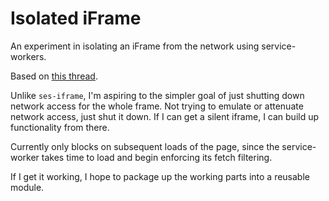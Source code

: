 # Isolated iFrame

An experiment in isolating an iFrame from the network using service-workers.

Based on [this thread](https://ocapjs.org/t/containment-via-service-worker/94/9?u=danfinlay).

Unlike `ses-iframe`, I'm aspiring to the simpler goal of just shutting down network access for the whole frame. Not trying to emulate or attenuate network access, just shut it down. If I can get a silent iframe, I can build up functionality from there.

Currently only blocks on subsequent loads of the page, since the service-worker takes time to load and begin enforcing its fetch filtering.

If I get it working, I hope to package up the working parts into a reusable module.
